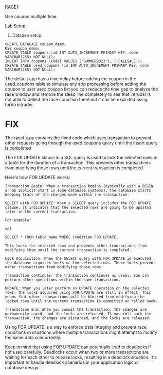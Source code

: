 RACE1:

Use coupon multiple time

Lab Setup:

1. Databse setup
```
CREATE DATABASE coupon_demo;
USE coupon_demo;
CREATE TABLE coupons (id INT AUTO_INCREMENT PRIMARY KEY, code VARCHAR(255) NOT NULL);
INSERT INTO coupons (code) VALUES ('SUMMER2023'), ('FALLSALE');
CREATE TABLE used_coupons (id INT AUTO_INCREMENT PRIMARY KEY, code VARCHAR(255) NOT NULL);
```

The default app has a time delay before adding the coupon in the used_coupons table to simulate any app processing before adding the coupon to user
used coupon list you can reduce the time gap to analyze the race window and remove the sleep line completely to see that intruder is not able
to detect the race condition there but it can be exploited using turbo intruder.


# FIX

The racefix.py contains the fixed code which uses transaction to prevent other requests going through the used coupons query untill the insert query
is completed 

The FOR UPDATE clause in a SQL query is used to lock the selected rows in a table for the duration of a transaction. This prevents other transactions from modifying those rows until the current transaction is completed.

Here's how FOR UPDATE works:

    Transaction Begin: When a transaction begins (typically with a BEGIN or an implicit start in some database systems), the database starts keeping track of the changes made within the transaction.

    SELECT with FOR UPDATE: When a SELECT query includes the FOR UPDATE clause, it indicates that the selected rows are going to be updated later in the current transaction.

    For example:

    sql

    SELECT * FROM table_name WHERE condition FOR UPDATE;

    This locks the selected rows and prevents other transactions from modifying them until the current transaction is completed.

    Lock Acquisition: When the SELECT query with FOR UPDATE is executed, the database acquires locks on the selected rows. These locks prevent other transactions from modifying those rows.

    Transaction Continues: The transaction continues as usual. You can perform other operations within the same transaction.

    UPDATE: When you later perform an UPDATE operation on the selected rows, the locks acquired using FOR UPDATE are still in effect. This means that other transactions will be blocked from modifying the locked rows until the current transaction is committed or rolled back.

    Transaction End: When you commit the transaction, the changes are permanently saved, and the locks are released. If you roll back the transaction, the changes are discarded, and the locks are released.

Using FOR UPDATE is a way to enforce data integrity and prevent race conditions in situations where multiple transactions might attempt to modify the same data concurrently.

Keep in mind that using FOR UPDATE can potentially lead to deadlocks if not used carefully. Deadlocks occur when two or more transactions are waiting for each other to release locks, resulting in a deadlock situation. It's important to handle deadlock scenarios in your application logic or database design.
